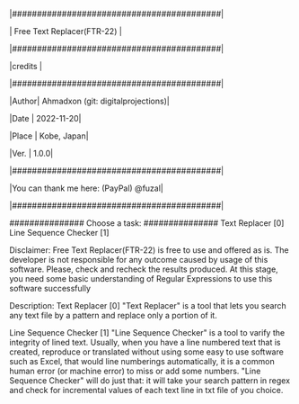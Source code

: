 |##########################################|

|         Free Text Replacer(FTR-22)       |

|##########################################|

|credits                                   |

|##########################################|

|Author| Ahmadxon (git: digitalprojections)|

|Date  |                         2022-11-20|

|Place |                        Kobe, Japan|

|Ver.  |                              1.0.0|

|##########################################|

|You can thank me here:     (PayPal) @fuzal|

|##########################################|

###############
Choose a task:
###############
Text Replacer [0]
Line Sequence Checker [1]

Disclaimer:
Free Text Replacer(FTR-22) is free to use and offered as is.
The developer is not responsible for any 
outcome caused by usage of this software.
Please, check and recheck the results produced.
At this stage, you need some basic understanding 
of Regular Expressions to use this software successfully

Description:
Text Replacer [0]
"Text Replacer" is a tool that lets you search any text file by a pattern 
and replace only a portion of it.

Line Sequence Checker [1]
"Line Sequence Checker" is a tool to varify the integrity of lined text. 
Usually, when you have a line numbered text that is created, reproduce or 
translated without using some easy to use software such as Excel, that 
would line numberings automatically, it is a common human error (or machine 
error) to miss or add some numbers. "Line Sequence Checker" will do just that:
it will take your search pattern in regex and check for incremental values of 
each text line in txt file of you choice.
